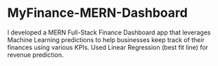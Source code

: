 # MyFinance-MERN-Dashboard
I developed a MERN Full-Stack Finance Dashboard app that leverages Machine Learning predictions to help businesses keep track of their finances using various KPIs. 
Used Linear Regression (best fit line) for revenue prediction.
